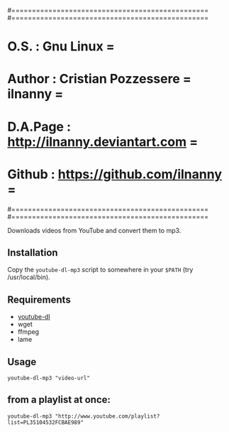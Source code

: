 #================================================
#================================================
#   O.S.      : Gnu Linux                       =
#   Author    : Cristian Pozzessere   = ilnanny =
#   D.A.Page  : http://ilnanny.deviantart.com   =
#   Github    : https://github.com/ilnanny      =
#================================================
#================================================

Downloads videos from YouTube and convert them to mp3.

## Installation

Copy the `youtube-dl-mp3` script to somewhere in your `$PATH` (try /usr/local/bin).

## Requirements

  * [youtube-dl](https://github.com/rg3/youtube-dl)
  * wget
  * ffmpeg
  * lame

## Usage

    youtube-dl-mp3 "video-url"


## from a playlist at once:

    youtube-dl-mp3 "http://www.youtube.com/playlist?list=PL35104532FCBAE989"


